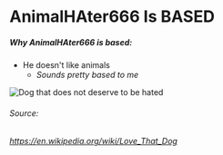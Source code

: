 # AnimalHAter666 Is BASED
##### Why AnimalHAter666 is based:
* He doesn't like animals
  * *Sounds pretty based to me*

![Dog that does not deserve to be hated](https://cdn.pixabay.com/photo/2017/09/25/13/12/cocker-spaniel-2785074__340.jpg)

######  Source: 
###### https://en.wikipedia.org/wiki/Love_That_Dog
